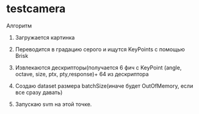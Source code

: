# testcamera

Алгоритм

1) Загружается картинка

2) Переводится в градацию серого и ищутся KeyPoints с помощью Brisk

3) Извлекаются дескрипторы(получается 6 фич с KeyPoint (angle, octave, size, ptx, pty,response)+ 64 из дескриптора

4) Создаю dataset размера batchSize(иначе будет OutOfMemory, если все сразу давать)

5) Запускаю svm на этой точке.
